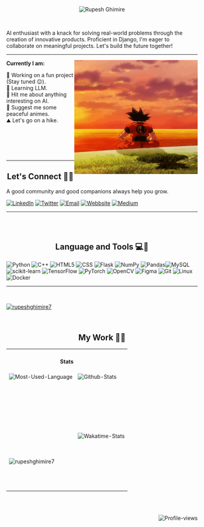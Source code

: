 <p align="center">
<img src="https://readme-typing-svg.herokuapp.com?font=Fira+Code&size=28&duration=3003&pause=500&center=true&vCenter=true&width=435&lines=Hey+there!;I+am+Rupesh+Ghimire.;Building+AI+based+products;Wanna+collaborate?;" alt="Rupesh Ghimire"  style="align:center"/>
</p>

<br>
<!-- <img src="https://github.com/rupeshghimire7/rupeshghimire7/blob/master/GithubCover.png" alt=" banner that says Rupesh Ghimire - Computer Engineering Undergrad, AI Enthusiast and Django Practitioner"> -->
<p>AI enthusiast with a knack for solving real-world problems through the creation of innovative products. Proficient in Django, I'm eager to collaborate on meaningful projects. Let's build the future together!</p> 
<hr>

<img align='right' src='https://github.com/rupeshghimire7/rupeshghimire7/blob/master/goku.gif' height="300" width="325"/>

<b>Currently I am:</b>
<br>
<ul style='list-style: none; padding-left: 0px'>
    <li>🔭 Working on a fun project (Stay tuned 😉).</li>
    <li>🧐 Learning LLM.</li>
    <li>💬 Hit me about anything interesting on AI.</li>
    <li>🍥 Suggest me some peaceful animes.</li>
    <li>⛰️ Let's go on a hike.</li>
</ul>
<br>
<br>
<br><br>
<hr>

<h2 align="center">  Let's Connect 🤝🌐</h2>
<p align="center">
  
A good community and good companions always help you grow.


[![LinkedIn](https://img.shields.io/badge/LinkedIn-%230077B5.svg?style=for-the-badge&logo=linkedin&logoColor=white)](https://linkedin.com/in/rupesh-ghimire7) [![Twitter](https://img.shields.io/badge/Twitter-%231DA1F2.svg?style=for-the-badge&logo=Twitter&logoColor=white)](https://twitter.com/_rupesh_7) [![Email](https://img.shields.io/badge/-Gmail-e51d0b?style=for-the-badge&logo=Gmail&logoColor=white)](mailto:rupeshghimire17@gmail.com) [![Webbsite](https://img.shields.io/badge/-Website-103?style=for-the-badge&logo=firefox&logoColor=white)](https://rupeshghimire7.github.io/Rupesh-Ghimire/) [![Medium](https://img.shields.io/badge/-Medium-721?style=for-the-badge&logo=hashnode&logoColor=white)](https://medium.com/@rupeshghimire7) 
</p>

<hr>
<br>
<br>
<!-- Languages and Tools -->
<h2 align="center">  Language and Tools 💻🔧</h2>
<p align="center">
  
![Python](https://img.shields.io/badge/python-3670A0?style=for-the-badge&logo=python&logoColor=ffdd54) ![C++](https://img.shields.io/badge/c++-%2300599C.svg?style=for-the-badge&logo=c%2B%2B&logoColor=white) ![HTML5](https://img.shields.io/badge/html5-%23E34F26.svg?style=for-the-badge&logo=html5&logoColor=white) ![CSS](https://img.shields.io/badge/CSS-%23E34F26.svg?style=for-the-badge&logo=css3) ![Flask](https://img.shields.io/badge/flask-%23000.svg?style=for-the-badge&logo=flask&logoColor=white) ![NumPy](https://img.shields.io/badge/numpy-%23013243.svg?style=for-the-badge&logo=numpy&logoColor=white) ![Pandas](https://img.shields.io/badge/pandas-%23150458.svg?style=for-the-badge&logo=pandas&logoColor=white)![MySQL](https://img.shields.io/badge/MySQL-%2300599C.svg?style=for-the-badge&logo=MySQL&logoColor=white) ![scikit-learn](https://img.shields.io/badge/scikit--learn-%23F7931E.svg?style=for-the-badge&logo=scikit-learn&logoColor=white) ![TensorFlow](https://img.shields.io/badge/TensorFlow-%23FF6F00.svg?style=for-the-badge&logo=TensorFlow&logoColor=white) ![PyTorch](https://img.shields.io/badge/pytorch-%230F6F00.svg?style=for-the-badge&logo=pytorch&logoColor=white) ![OpenCV](https://img.shields.io/badge/opencv-%2300599C.svg?style=for-the-badge&logo=opencv&logoColor=white) ![Figma](https://img.shields.io/badge/figma-%23F24E1E.svg?style=for-the-badge&logo=figma&logoColor=white) ![Git](https://img.shields.io/badge/git-%23F24E1E.svg?style=for-the-badge&logo=git&logoColor=white) ![Linux](https://img.shields.io/badge/linux-%23F24E1E.svg?style=for-the-badge&logo=linux&logoColor=white) ![Docker](https://img.shields.io/badge/docker-%2300599C.svg?style=for-the-badge&logo=docker&logoColor=ffdd54)
</p>


<hr>
<br>
<p align="left">
  <a href="https://github.com/ryo-ma/github-profile-trophy">
    <img src="https://github-profile-trophy.vercel.app/?username=rupeshghimire7" alt="rupeshghimire7" />
  </a>
</p>
<br>

<!-- Contributions, Current Streak, Longest streak -->
<h2 align="center">  My Work 📁🚀</h2>
<table align="center">
    <tr>
        <th colspan="2">
            <h4>Stats</h4>
        </th>
    </tr>
    <tr>
        <td align="left">
            <img align="left" height="150vh" alt="Most-Used-Language"
                src="https://github-readme-stats.vercel.app/api/top-langs?username=rupeshghimire7&show_icons=true&theme=tokyonight&layout=compact" />
        </td>
        <td align="left">
            <img align="left" height="150vh" alt="Github-Stats"
                src="https://github-readme-stats.vercel.app/api?username=rupeshghimire7&show_icons=true&theme=tokyonight" />
        </td>
    </tr>
    <tr>
        <td align="left">
            <img align="center" src="https://github-readme-streak-stats.herokuapp.com/?user=rupeshghimire7&theme=radical" alt="rupeshghimire7" />
        </td>
        <td align="left">
            <img align="left" height="150vh" alt="Wakatime-Stats"
                src="https://github-readme-stats.vercel.app/api/wakatime?username=rupesh_ghimire7&theme=tokyonight&langs_count=4" />
        </td>
    </tr>
</table>


<br>
<br>

<img align="right" alt="Profile-views"
    src="https://komarev.com/ghpvc/?username=rupeshghimire7&style=for-the-badge&color=3e68d7" />

